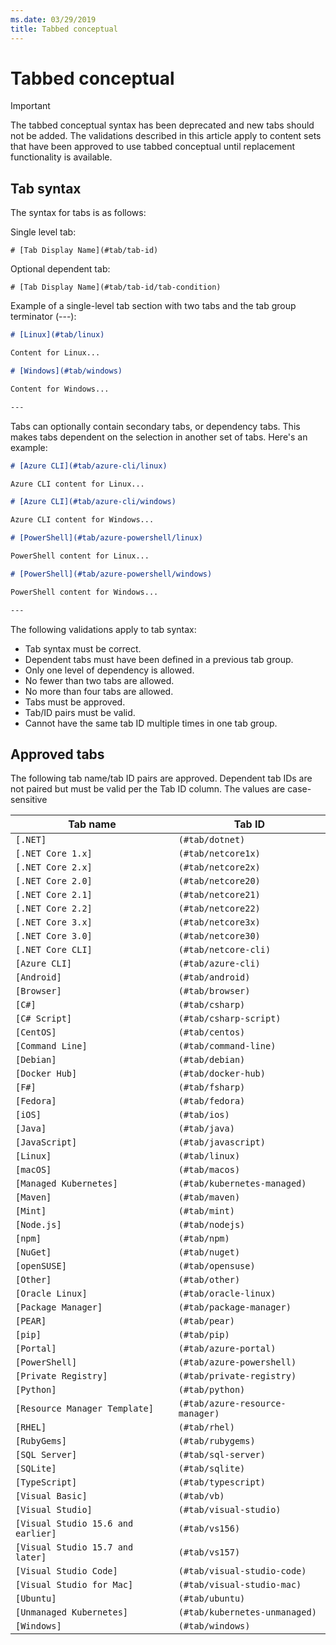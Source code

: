 ```yaml
---
ms.date: 03/29/2019
title: Tabbed conceptual
---
```

# Tabbed conceptual

> [!IMPORTANT]
> The tabbed conceptual syntax has been deprecated and new tabs should not be added. The validations described in this article apply to content sets that have been approved to use tabbed conceptual until replacement functionality is available.

## Tab syntax

The syntax for tabs is as follows:

Single level tab:

`# [Tab Display Name](#tab/tab-id)`

Optional dependent tab:

`# [Tab Display Name](#tab/tab-id/tab-condition)`

Example of a single-level tab section with two tabs and the tab group terminator (---):

```markdown
# [Linux](#tab/linux)

Content for Linux...

# [Windows](#tab/windows)

Content for Windows...

---
```

Tabs can optionally contain secondary tabs, or dependency tabs. This makes tabs dependent on the selection in another set of tabs. Here's an example:

```markdown
# [Azure CLI](#tab/azure-cli/linux)

Azure CLI content for Linux...

# [Azure CLI](#tab/azure-cli/windows)

Azure CLI content for Windows...

# [PowerShell](#tab/azure-powershell/linux)

PowerShell content for Linux...

# [PowerShell](#tab/azure-powershell/windows)

PowerShell content for Windows...

---
```

The following validations apply to tab syntax:

- Tab syntax must be correct.
- Dependent tabs must have been defined in a previous tab group.
- Only one level of dependency is allowed.
- No fewer than two tabs are allowed.
- No more than four tabs are allowed.
- Tabs must be approved.
- Tab/ID pairs must be valid.
- Cannot have the same tab ID multiple times in one tab group.

## Approved tabs

The following tab name/tab ID pairs are approved. Dependent tab IDs are not paired but must be valid per the Tab ID column. The values are case-sensitive

|Tab name              |Tab ID            |
|----------------------|------------------|
|`[.NET]`              |`(#tab/dotnet)`   |
|`[.NET Core 1.x]`     |`(#tab/netcore1x)`|
|`[.NET Core 2.x]`     |`(#tab/netcore2x)`|
|`[.NET Core 2.0]`     |`(#tab/netcore20)`|
|`[.NET Core 2.1]`     |`(#tab/netcore21)`|
|`[.NET Core 2.2]`     |`(#tab/netcore22)`|
|`[.NET Core 3.x]`     |`(#tab/netcore3x)`|
|`[.NET Core 3.0]`     |`(#tab/netcore30)`|
|`[.NET Core CLI]`     |`(#tab/netcore-cli)`|
|`[Azure CLI]`         |`(#tab/azure-cli)`|
|`[Android]`           |`(#tab/android)`  |
|`[Browser]`           |`(#tab/browser)`  |
|`[C#]`                |`(#tab/csharp)`   |
|`[C# Script]`         |`(#tab/csharp-script)`|
|`[CentOS]`            |`(#tab/centos)`|
|`[Command Line]`      |`(#tab/command-line)`|
|`[Debian]`            |`(#tab/debian)`|
|`[Docker Hub]`        |`(#tab/docker-hub)`|
|`[F#]`                |`(#tab/fsharp)`|
|`[Fedora]`            |`(#tab/fedora)`|
|`[iOS]`               |`(#tab/ios)`      |
|`[Java]`              |`(#tab/java)`|
|`[JavaScript]`        |`(#tab/javascript)`|
|`[Linux]`             |`(#tab/linux)`    |
|`[macOS]`             |`(#tab/macos)`    |
|`[Managed Kubernetes]`|`(#tab/kubernetes-managed)`|
|`[Maven]`             |`(#tab/maven)`|
|`[Mint]`              |`(#tab/mint)`|
|`[Node.js]`           |`(#tab/nodejs)`|
|`[npm]`               |`(#tab/npm)` |
|`[NuGet]`             |`(#tab/nuget)`|
|`[openSUSE]`          |`(#tab/opensuse)`|
|`[Other]`             |`(#tab/other)` |
|`[Oracle Linux]`      |`(#tab/oracle-linux)`|
|`[Package Manager]`   |`(#tab/package-manager)` |
|`[PEAR]`              |`(#tab/pear)`|
|`[pip]`               |`(#tab/pip)`|
|`[Portal]`            |`(#tab/azure-portal)`    |
|`[PowerShell]`        |`(#tab/azure-powershell)`|
|`[Private Registry]`  |`(#tab/private-registry)`|
|`[Python]`            |`(#tab/python)`|
|`[Resource Manager Template]`|`(#tab/azure-resource-manager)`|
|`[RHEL]`              |`(#tab/rhel)`|
|`[RubyGems]`          |`(#tab/rubygems)`|
|`[SQL Server]`        |`(#tab/sql-server)`|
|`[SQLite]`            |`(#tab/sqlite)`|
|`[TypeScript]`        |`(#tab/typescript)`|
|`[Visual Basic]`      |`(#tab/vb)` |
|`[Visual Studio]`     |`(#tab/visual-studio)`|
|`[Visual Studio 15.6 and earlier]`|`(#tab/vs156)`|
|`[Visual Studio 15.7 and later]`  |`(#tab/vs157)`|
|`[Visual Studio Code]`            |`(#tab/visual-studio-code)`|
|`[Visual Studio for Mac]`         |`(#tab/visual-studio-mac)`|
|`[Ubuntu]`                        |`(#tab/ubuntu)`|
|`[Unmanaged Kubernetes]`          |`(#tab/kubernetes-unmanaged)`|
|`[Windows]`   |`(#tab/windows)`   |